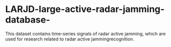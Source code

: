 # LARJD-large-active-radar-jamming-database-
This dataset contains time-series signals of radar active jamming, which are used for research related to radar active jammingrecognition.
